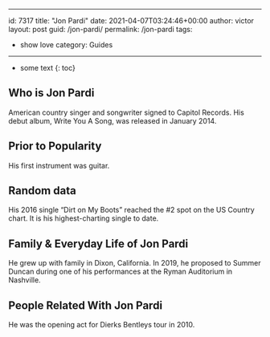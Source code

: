  ---
id: 7317
title: "Jon Pardi"
date: 2021-04-07T03:24:46+00:00
author: victor
layout: post
guid: /jon-pardi/
permalink: /jon-pardi
tags:
 - show love
category: Guides
---

* some text
{: toc}

## Who is Jon Pardi

American country singer and songwriter signed to Capitol Records. His debut album, Write You A Song, was released in January 2014.

## Prior to Popularity

His first instrument was guitar.

## Random data

His 2016 single &#8220;Dirt on My Boots&#8221; reached the #2 spot on the US Country chart. It is his highest-charting single to date.

## Family & Everyday Life of Jon Pardi

He grew up with family in Dixon, California. In 2019, he proposed to Summer Duncan during one of his performances at the Ryman Auditorium in Nashville.

## People Related With Jon Pardi

He was the opening act for Dierks Bentleys tour in 2010.
 